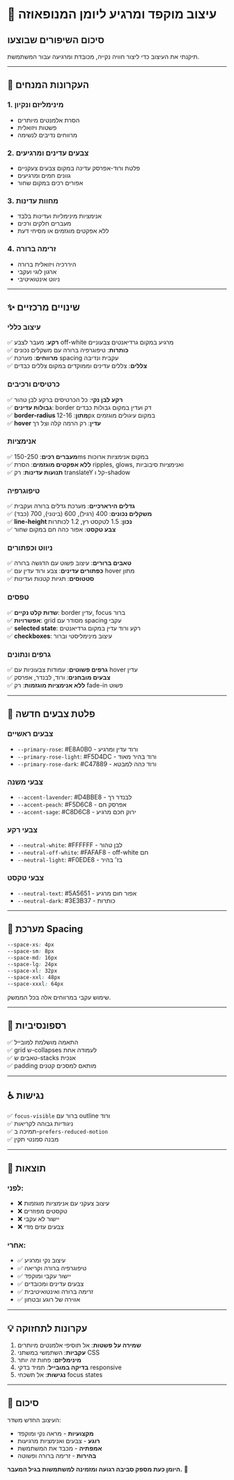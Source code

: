 # 🌸 עיצוב מוקפד ומרגיע ליומן המנופאוזה

## סיכום השיפורים שבוצעו

תיקנתי את העיצוב כדי ליצור חוויה נקייה, מכובדת ומרגיעה עבור המשתמשת.

---

## 🎯 העקרונות המנחים

### 1. **מינימליזם ונקיון**
- הסרת אלמנטים מיותרים
- פשטות ויזואלית
- מרווחים נדיבים לנשימה

### 2. **צבעים עדינים ומרגיעים**
- פלטת ורוד-אפרסק עדינה במקום צבעים צעקניים
- גוונים חמים ומרגיעים
- אפורים רכים במקום שחור

### 3. **מחוות עדינות**
- אנימציות מינימליות ועדינות בלבד
- מעברים חלקים ורכים
- ללא אפקטים מוגזמים או מסיחי דעת

### 4. **זרימה ברורה**
- היררכיה ויזואלית ברורה
- ארגון לוגי ועקבי
- ניווט אינטואיטיבי

---

## ✨ שינויים מרכזיים

### עיצוב כללי
✅ **רקע**: מעבר לצבע off-white מרגיע במקום גרדיאנטים צבעוניים  
✅ **כותרות**: טיפוגרפיה ברורה עם משקלים נכונים  
✅ **מרווחים**: מערכת spacing עקבית ונדיבה  
✅ **צללים**: צללים עדינים וממוקדים במקום צללים כבדים  

### כרטיסים ורכיבים
✅ **רקע לבן נקי**: כל הכרטיסים ברקע לבן טהור  
✅ **גבולות עדינים**: border דק ועדין במקום גבולות כבדים  
✅ **border-radius מתון**: 12-16px במקום עיגולים מוגזמים  
✅ **hover עדין**: רק הרמה קלה וצל רך  

### אנימציות
✅ **מעברים רכים**: 150-250ms במקום אנימציות ארוכות  
✅ **ללא אפקטים מוגזמים**: הסרת ripples, glows, ואנימציות סיבוביות  
✅ **תנועות עדינות**: רק translateY קל ו-shadow  

### טיפוגרפיה
✅ **גדלים הירארכיים**: מערכת גדלים ברורה ועקבית  
✅ **משקלים נכונים**: 400 (רגיל), 600 (בינוני), 700 (כבד)  
✅ **line-height נכון**: 1.5 לטקסט רץ, 1.2 לכותרות  
✅ **צבע טקסט**: אפור כהה חם במקום שחור  

### ניווט וכפתורים
✅ **טאבים ברורים**: עיצוב פשוט עם הדגשה ברורה  
✅ **כפתורים עדינים**: צבע ורוד עדין עם hover מתון  
✅ **סטטוסים**: תגיות קטנות ועדינות  

### טפסים
✅ **שדות קלט נקיים**: border עדין, focus ברור  
✅ **אפשרויות**: grid מסודר עם spacing עקבי  
✅ **selected state**: רקע ורוד עדין במקום גרדיאנטים  
✅ **checkboxes**: עיצוב מינימליסטי וברור  

### גרפים ונתונים
✅ **גרפים פשוטים**: עמודות צבעוניות עם hover עדין  
✅ **צבעים מובחנים**: ורוד, לבנדר, אפרסק  
✅ **ללא אנימציות מוגזמות**: רק fade-in פשוט  

---

## 🎨 פלטת צבעים חדשה

### צבעים ראשיים
- `--primary-rose`: #E8A0B0 - ורוד עדין ומרגיע
- `--primary-rose-light`: #F5D4DC - ורוד בהיר מאוד
- `--primary-rose-dark`: #C47889 - ורוד כהה למבטא

### צבעי משנה
- `--accent-lavender`: #D4BBE8 - לבנדר רך
- `--accent-peach`: #F5D6C8 - אפרסק חם
- `--accent-sage`: #C8D6C8 - ירוק חכם מרגיע

### צבעי רקע
- `--neutral-white`: #FFFFFF - לבן טהור
- `--neutral-off-white`: #FAFAF8 - off-white חם
- `--neutral-light`: #F0EDE8 - בז' בהיר

### צבעי טקסט
- `--neutral-text`: #5A5651 - אפור חום מרגיע
- `--neutral-dark`: #3E3B37 - כותרות

---

## 📐 מערכת Spacing

```css
--space-xs: 4px
--space-sm: 8px
--space-md: 16px
--space-lg: 24px
--space-xl: 32px
--space-xxl: 48px
--space-xxxl: 64px
```

שימוש עקבי במרווחים אלה בכל הממשק.

---

## 📱 רספונסיביות

✅ התאמה מושלמת למובייל  
✅ grid ש-collapses לעמודה אחת  
✅ טאבים ש-stacks אנכית  
✅ padding מותאם למסכים קטנים  

---

## ♿ נגישות

✅ `focus-visible` ברור עם outline ורוד  
✅ ניגודיות גבוהה לקריאות  
✅ תמיכה ב-`prefers-reduced-motion`  
✅ מבנה סמנטי תקין  

---

## 🎯 תוצאות

### לפני:
- ❌ עיצוב צעקני עם אנימציות מוגזמות
- ❌ טקסטים מפוזרים
- ❌ יישור לא עקבי
- ❌ צבעים עזים מדי

### אחרי:
- ✅ עיצוב נקי ומרגיע
- ✅ טיפוגרפיה ברורה וקריאה
- ✅ יישור עקבי ומוקפד
- ✅ צבעים עדינים ומכובדים
- ✅ זרימה ברורה ואינטואיטיבית
- ✅ אווירה של רוגע ובטחון

---

## 💡 עקרונות לתחזוקה

1. **שמירה על פשטות**: אל תוסיפי אלמנטים מיותרים
2. **עקביות**: השתמשי במשתני CSS
3. **מינימליזם**: פחות זה יותר
4. **בדיקה במובייל**: תמיד בדקי responsive
5. **נגישות**: אל תשכחי focus states

---

## 🌸 סיכום

העיצוב החדש משדר:
- **מקצועיות** - מראה נקי ומוקפד
- **רוגע** - צבעים ואנימציות מרגיעות
- **אמפתיה** - מכבד את המשתמשת
- **בהירות** - זרימה ברורה ופשוטה

**היומן כעת מספק סביבה רגועה ומזמינה למשתמשות בגיל המעבר.** 🌸
